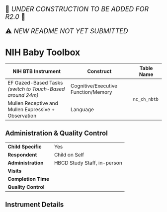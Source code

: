 <p style="font-size: 1.5em;">🚧 <i>UNDER CONSTRUCTION TO BE ADDED FOR R2.0</i> 🚧 </p>
<p style="font-size: 1.5em;">⚠️ <i>NEW README NOT YET SUBMITTED</i>  </p>

# NIH Baby Toolbox

<table class="table-no-vertical-lines" style="width: 100%; border-collapse: collapse; table-layout: fixed;">
<thead>
<tr>
  <th><i class="fa-solid fa-maximize"></i> NIH BTB Instrument</th>
  <th><i class="fa-solid fa-tape"></i> Construct</th>
  <th><i class="fa fa-table"></i> Table Name</th>
</tr>
</thead>
<tbody>
<tr>
  <td style="word-wrap: break-word; white-space: normal;">EF Gazed-Based Tasks <i>(switch to Touch-Based around 24m)</i></td>
  <td style="word-wrap: break-word; white-space: normal;">Cognitive/Executive Function/Memory</td>
  <td rowspan="2"><code>nc_ch_nbtb</code></td>
</tr>
<tr>
  <td style="word-wrap: break-word; white-space: normal;">Mullen Receptive and Mullen Expressive + Observation</td>
  <td style="word-wrap: break-word; white-space: normal;">Language</td>
</tr>
</tbody>
</table>

## Administration & Quality Control

<table class="table-no-vertical-lines" style="width: 100%; border-collapse: collapse; table-layout: fixed;">
<tbody>
<tr><td><b>Child Specific</b></td>
<td>Yes</td></tr>
<tr><td><b>Respondent</b></td>
<td>Child on Self</td></tr>
<tr><td><b>Administration</b></td>
<td style="word-wrap: break-word; white-space: normal;">HBCD Study Staff, in-person</td></tr>
<tr><td><b>Visits</b></td>
<td></td></tr>
<tr><td><b>Completion Time</b></td>
<td></td></tr>
<tr><td><b>Quality Control</b></td>
<td style="word-wrap: break-word; white-space: normal;"></td></tr>
</tbody>
</table>


## Instrument Details